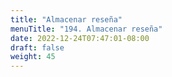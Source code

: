 ```yaml
---
title: "Almacenar reseña"
menuTitle: "194. Almacenar reseña"
date: 2022-12-24T07:47:01-08:00
draft: false
weight: 45
---
```

